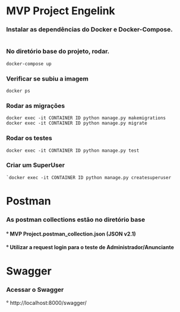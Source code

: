 # MVP Project Engelink

### Instalar as dependências do Docker e Docker-Compose.
#
### No diretório base do projeto, rodar.
    docker-compose up

### Verificar se subiu a imagem
    docker ps

### Rodar as migrações
    docker exec -it CONTAINER ID python manage.py makemigrations
    docker exec -it CONTAINER ID python manage.py migrate

### Rodar os testes
    docker exec -it CONTAINER ID python manage.py test

### Criar um SuperUser
    `docker exec -it CONTAINER ID python manage.py createsuperuser
#
# Postman
### As postman collections estão no diretório base
####   ° MVP Project.postman_collection.json (JSON v2.1)
####   ° Utilizar a request login para o teste de Administrador/Anunciante
   
# Swagger
### Acessar o Swagger
   ° http://localhost:8000/swagger/

